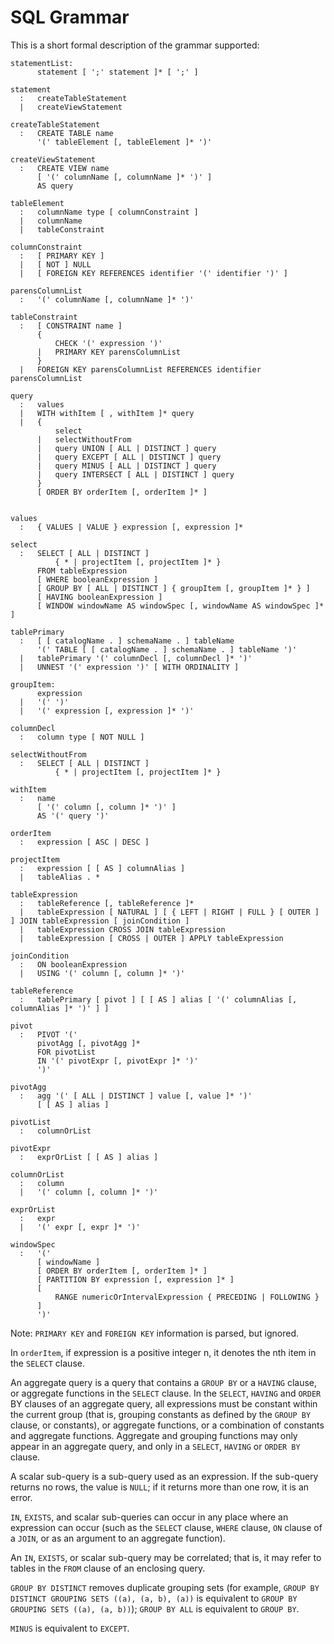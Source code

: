 # SQL Grammar

This is a short formal description of the grammar supported:

```
statementList:
      statement [ ';' statement ]* [ ';' ]

statement
  :   createTableStatement
  |   createViewStatement

createTableStatement
  :   CREATE TABLE name
      '(' tableElement [, tableElement ]* ')'

createViewStatement
  :   CREATE VIEW name
      [ '(' columnName [, columnName ]* ')' ]
      AS query

tableElement
  :   columnName type [ columnConstraint ]
  |   columnName
  |   tableConstraint

columnConstraint
  :   [ PRIMARY KEY ]
  |   [ NOT ] NULL
  |   [ FOREIGN KEY REFERENCES identifier '(' identifier ')' ]

parensColumnList
  :   '(' columnName [, columnName ]* ')'

tableConstraint
  :   [ CONSTRAINT name ]
      {
          CHECK '(' expression ')'
      |   PRIMARY KEY parensColumnList
      }
  |   FOREIGN KEY parensColumnList REFERENCES identifier parensColumnList

query
  :   values
  |   WITH withItem [ , withItem ]* query
  |   {
          select
      |   selectWithoutFrom
      |   query UNION [ ALL | DISTINCT ] query
      |   query EXCEPT [ ALL | DISTINCT ] query
      |   query MINUS [ ALL | DISTINCT ] query
      |   query INTERSECT [ ALL | DISTINCT ] query
      }
      [ ORDER BY orderItem [, orderItem ]* ]


values
  :   { VALUES | VALUE } expression [, expression ]*

select
  :   SELECT [ ALL | DISTINCT ]
          { * | projectItem [, projectItem ]* }
      FROM tableExpression
      [ WHERE booleanExpression ]
      [ GROUP BY [ ALL | DISTINCT ] { groupItem [, groupItem ]* } ]
      [ HAVING booleanExpression ]
      [ WINDOW windowName AS windowSpec [, windowName AS windowSpec ]* ]

tablePrimary
  :   [ [ catalogName . ] schemaName . ] tableName
      '(' TABLE [ [ catalogName . ] schemaName . ] tableName ')'
  |   tablePrimary '(' columnDecl [, columnDecl ]* ')'
  |   UNNEST '(' expression ')' [ WITH ORDINALITY ]

groupItem:
      expression
  |   '(' ')'
  |   '(' expression [, expression ]* ')'

columnDecl
  :   column type [ NOT NULL ]

selectWithoutFrom
  :   SELECT [ ALL | DISTINCT ]
          { * | projectItem [, projectItem ]* }

withItem
  :   name
      [ '(' column [, column ]* ')' ]
      AS '(' query ')'

orderItem
  :   expression [ ASC | DESC ]

projectItem
  :   expression [ [ AS ] columnAlias ]
  |   tableAlias . *

tableExpression
  :   tableReference [, tableReference ]*
  |   tableExpression [ NATURAL ] [ { LEFT | RIGHT | FULL } [ OUTER ] ] JOIN tableExpression [ joinCondition ]
  |   tableExpression CROSS JOIN tableExpression
  |   tableExpression [ CROSS | OUTER ] APPLY tableExpression

joinCondition
  :   ON booleanExpression
  |   USING '(' column [, column ]* ')'

tableReference
  :   tablePrimary [ pivot ] [ [ AS ] alias [ '(' columnAlias [, columnAlias ]* ')' ] ]

pivot
  :   PIVOT '('
      pivotAgg [, pivotAgg ]*
      FOR pivotList
      IN '(' pivotExpr [, pivotExpr ]* ')'
      ')'

pivotAgg
  :   agg '(' [ ALL | DISTINCT ] value [, value ]* ')'
      [ [ AS ] alias ]

pivotList
  :   columnOrList

pivotExpr
  :   exprOrList [ [ AS ] alias ]

columnOrList
  :   column
  |   '(' column [, column ]* ')'

exprOrList
  :   expr
  |   '(' expr [, expr ]* ')'

windowSpec
  :   '('
      [ windowName ]
      [ ORDER BY orderItem [, orderItem ]* ]
      [ PARTITION BY expression [, expression ]* ]
      [
          RANGE numericOrIntervalExpression { PRECEDING | FOLLOWING }
      ]
      ')'
```

Note: `PRIMARY KEY` and `FOREIGN KEY` information is parsed, but
ignored.

In `orderItem`, if expression is a positive integer n, it denotes the
nth item in the `SELECT` clause.

An aggregate query is a query that contains a `GROUP BY` or a `HAVING`
clause, or aggregate functions in the `SELECT` clause. In the
`SELECT`, `HAVING` and `ORDER` BY clauses of an aggregate query, all
expressions must be constant within the current group (that is,
grouping constants as defined by the `GROUP BY` clause, or constants),
or aggregate functions, or a combination of constants and aggregate
functions. Aggregate and grouping functions may only appear in an
aggregate query, and only in a `SELECT`, `HAVING` or `ORDER BY`
clause.

A scalar sub-query is a sub-query used as an expression. If the
sub-query returns no rows, the value is `NULL`; if it returns more
than one row, it is an error.

`IN`, `EXISTS`, and scalar sub-queries can occur in any place where an
expression can occur (such as the `SELECT` clause, `WHERE` clause,
`ON` clause of a `JOIN`, or as an argument to an aggregate function).

An `IN`, `EXISTS`, or scalar sub-query may be correlated; that is,
it may refer to tables in the `FROM` clause of an enclosing query.

`GROUP BY DISTINCT` removes duplicate grouping sets (for example,
`GROUP BY DISTINCT GROUPING SETS ((a), (a, b), (a))` is equivalent to
`GROUP BY GROUPING SETS ((a), (a, b))`); `GROUP BY ALL` is equivalent
to `GROUP BY`.

`MINUS` is equivalent to `EXCEPT`.

